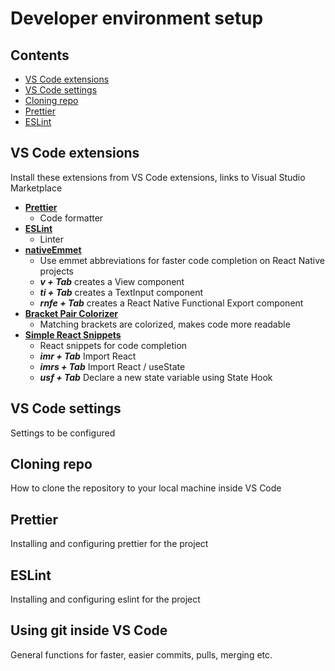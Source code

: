 # Developer environment setup

## Contents
- [VS Code extensions](#vs-code-extensions)
- [VS Code settings](#vs-code-settings)
- [Cloning repo](#cloning-repo)
- [Prettier](#prettier)
- [ESLint](#eslint)


## VS Code extensions
Install these extensions from VS Code extensions, links to Visual Studio Marketplace

- [**Prettier**](https://marketplace.visualstudio.com/items?itemName=esbenp.prettier-vscode)
  - Code formatter
- [**ESLint**](https://marketplace.visualstudio.com/items?itemName=dbaeumer.vscode-eslint)
  - Linter
- [**nativeEmmet**](https://marketplace.visualstudio.com/items?itemName=SaugatMaharjan.nativeemmet)
  - Use emmet abbreviations for faster code completion on React Native projects
  - ***v + Tab*** creates a View component
  - ***ti + Tab*** creates a TextInput component
  - ***rnfe + Tab*** creates a React Native Functional Export component
- [**Bracket Pair Colorizer**](https://marketplace.visualstudio.com/items?itemName=CoenraadS.bracket-pair-colorizer)
  - Matching brackets are colorized, makes code more readable
- [**Simple React Snippets**](https://marketplace.visualstudio.com/items?itemName=burkeholland.simple-react-snippets)
  - React snippets for code completion
  - ***imr + Tab*** Import React
  - ***imrs + Tab*** Import React / useState
  - ***usf + Tab*** Declare a new state variable using State Hook

## VS Code settings
Settings to be configured

## Cloning repo
How to clone the repository to your local machine inside VS Code

## Prettier
Installing and configuring prettier for the project

## ESLint
Installing and configuring eslint for the project

## Using git inside VS Code
General functions for faster, easier commits, pulls, merging etc.
